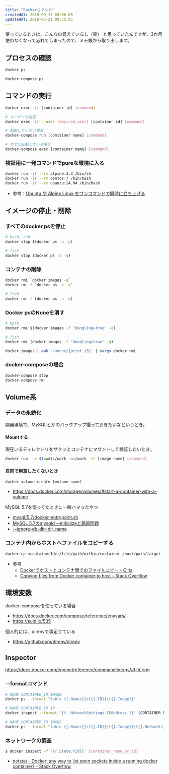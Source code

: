 ```yaml
---
title: "Dockerコマンド"
createdAt: 2018-09-13 04:06:08
updatedAt: 2019-05-21 09:35:05
---
```


使っているときは、こんなの覚えているし（笑）
と思っていたんですが、3か月使わなくなって忘れてしまったので、メモ帳から取り出します。

## プロセスの確認

```bash
docker ps
```

```bash
docker-compose ps
```

## コマンドの実行

```bash
docker exec -it [container id] [command]

# ユーザーを指定
docker exec -it --user [desired_user] [container id] [command]
```

```bash
# 起動していない場合
docker-compose run [container name] [command]

# すでに起動している場合
docker-compose exec [container name] [command]
```

### 検証用に一発コマンドでpureな環境に入る

```bash
docker run -it --rm alpine:3.3 /bin/sh
docker run -it --rm centos:7 /bin/bash
docker run -it --rm ubuntu:14.04 /bin/bash
```


* 参考：[Ubuntu や Alpine Linux をワンコマンドで瞬時に立ち上げる](https://qiita.com/dtan4/items/3be396665f9305428f4f)

## イメージの停止・削除

### すべてのdocker psを停止

```bash
# bash, zsh
docker stop $(docker ps -a -q)

# fish
docker stop (docker ps -a -q)
```

### コンテナの削除

```bash
docker rmi `docker images -q`
docker rm -f `docker ps -a -q`

# fish
docker rm -f (docker ps -a -q)
```

### Docker psのNoneを消す

```bash
# bash
docker rmi $(docker images -f "dangling=true" -q)

# fish
docker rmi (docker images -f "dangling=true" -q)

docker images | awk '/<none/{print $3}' | xargs docker rmi
```

### docker-composeの場合

```bash
docker-compose stop
docker-compose rm
```

## Volume系

### データの永続化

開発環境で、MySQLとかのバックアップ撮っておきたいなというとき。

#### Mountする

現在いるディレクトリをサクッとコンテナにマウントして検証したいとき。

```bash
docker run  -v $(pwd):/work -w=/work -it [image name] [command]
```

#### 自前で用意したくないとき

```bash
docker volume create [volume name]
```

* https://docs.docker.com/storage/volumes/#start-a-container-with-a-volume

MySQL 5.7を使ってたときに一瞬ハマったやつ

* [mysql/5.7/docker-entrypoint.sh](https://github.com/docker-library/mysql/blob/master/5.7/docker-entrypoint.sh)
* [MySQL 5.7のmysqld --initializeと鶏卵問題](http://d.hatena.ne.jp/hirose31/20161004/1475582156)
* [--ignore-db-dir=dir_name](https://dev.mysql.com/doc/refman/5.7/en/server-options.html#option_mysqld_ignore-db-dir)

### コンテナ内からホストへファイルをコピーする

```
docker cp <containerId>:/file/path/within/container /host/path/target
```

* 参考
    * [Dockerでホストとコンテナ間でのファイルコピー \- Qiita](https://qiita.com/gologo13/items/7e4e404af80377b48fd5)
    * [Copying files from Docker container to host \- Stack Overflow](https://stackoverflow.com/questions/22049212/copying-files-from-docker-container-to-host)

## 環境変数

docker-composeを使っている場合

- https://docs.docker.com/compose/reference/envvars/
- https://suin.io/535


個人的には、direnvで事足りている

- https://github.com/direnv/direnv

## Inspector

https://docs.docker.com/engine/reference/commandline/ps/#filtering

### --formatコマンド

```bash
# NAME CONTAINER_ID IMAGE
docker ps --format "table {{.Names}}\t{{.ID}}\t{{.Image}}"

# NAME CONTAINER_ID IP
docker inspect --format '{{ .NetworkSettings.IPAddress }}' [CONTAINER NAME]

# NAME CONTAINER_ID IMAGE
docker ps --format "table {{.Names}}\t{{.ID}}\t{{.Image}}\t{{.Networks}}\t"
```

### ネットワークの調査

```bash
$ docker inspect -f '{{.State.Pid}}' [container_name_or_id]
```

* [netstat \- Docker: any way to list open sockets inside a running docker container? \- Stack Overflow](https://stackoverflow.com/questions/40350456/docker-any-way-to-list-open-sockets-inside-a-running-docker-container)

